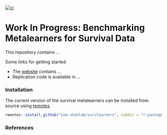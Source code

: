 [![ci](https://github.com/som-shahlab/survlearners/actions/workflows/main.yml/badge.svg)](https://github.com/som-shahlab/survlearners/actions/workflows/main.yml)

# Work In Progress: Benchmarking Metalearners for Survival Data

This repository contains ...

Some links for getting started

* The [website](https://som-shahlab.github.io/survlearners/) contains ...
* Replication code is available in ...

### Installation
The current version of the survival metalearners can be installed from source using [remotes](https://cran.r-project.org/web/packages/remotes/index.html).

```R
remotes::install_github("som-shahlab/survlearners", subdir = "r-package/survlearners")
```

### References
